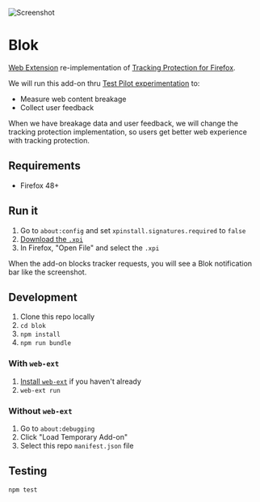 ![Screenshot](https://raw.githubusercontent.com/groovecoder/blok/master/img/screenshot.png)
# Blok
[Web Extension](https://developer.mozilla.org/en-US/Add-ons/WebExtensions/) re-implementation of [Tracking Protection for Firefox](https://support.mozilla.org/en-US/kb/tracking-protection-pbm).

We will run this add-on thru [Test Pilot experimentation](https://testpilot.firefox.com/experiments) to:

* Measure web content breakage
* Collect user feedback

When we have breakage data and user feedback, we will change the tracking protection implementation, so users get better web experience with tracking protection.


## Requirements

* Firefox 48+


## Run it

1. Go to `about:config` and set `xpinstall.signatures.required` to `false`
2. [Download the `.xpi`](https://github.com/mozilla/blok/raw/master/web-ext-artifacts/blok-0.1.xpi)
3. In Firefox, "Open File" and select the `.xpi`

When the add-on blocks tracker requests, you will see a Blok notification bar
like the screenshot.


## Development

1. Clone this repo locally
2. `cd blok`
3. `npm install`
4. `npm run bundle`

### With `web-ext`

1. [Install `web-ext`](https://github.com/mozilla/web-ext/#documentation) if
   you haven't already
2. `web-ext run`
    

### Without `web-ext`

1. Go to `about:debugging`
2. Click "Load Temporary Add-on"
3. Select this repo `manifest.json` file


## Testing

`npm test`
